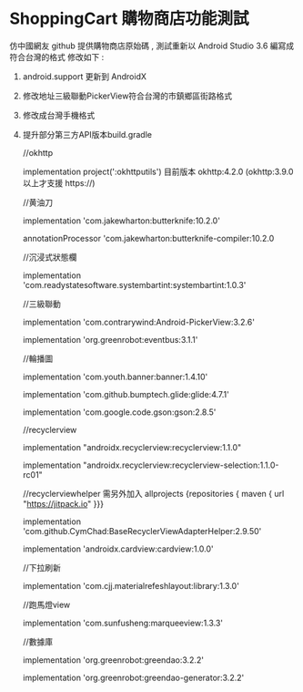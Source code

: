 # ShoppingCart  購物商店功能測試
仿中國網友 github 提供購物商店原始碼 , 測試重新以 Android Studio 3.6 編寫成符合台灣的格式
修改如下 :
1. android.support 更新到 AndroidX
2. 修改地址三級聯動PickerView符合台灣的市鎮鄉區街路格式
3. 修改成台灣手機格式
4. 提升部分第三方API版本build.gradle
   
   //okhttp
   
   implementation project(':okhttputils') 目前版本 okhttp:4.2.0 (okhttp:3.9.0 以上才支援 https://)
   
    //黄油刀 
    
    implementation 'com.jakewharton:butterknife:10.2.0' 
    
    annotationProcessor 'com.jakewharton:butterknife-compiler:10.2.0 

    //沉浸式狀態欄 
    
    implementation 'com.readystatesoftware.systembartint:systembartint:1.0.3' 

    //三級聯動
    
    implementation 'com.contrarywind:Android-PickerView:3.2.6'
    
    implementation 'org.greenrobot:eventbus:3.1.1'

    //輪播圖
    
    implementation 'com.youth.banner:banner:1.4.10'
    
    implementation 'com.github.bumptech.glide:glide:4.7.1'
    
    implementation 'com.google.code.gson:gson:2.8.5'

    //recyclerview
    
    implementation "androidx.recyclerview:recyclerview:1.1.0"
    
    implementation "androidx.recyclerview:recyclerview-selection:1.1.0-rc01"

    //recyclerviewhelper   需另外加入 allprojects {repositories { maven { url "https://jitpack.io" }}}
    
    implementation 'com.github.CymChad:BaseRecyclerViewAdapterHelper:2.9.50'

    implementation 'androidx.cardview:cardview:1.0.0'

    //下拉刷新
    
    implementation 'com.cjj.materialrefeshlayout:library:1.3.0'

    //跑馬燈view
    
    implementation 'com.sunfusheng:marqueeview:1.3.3'

    //數據庫
    
    implementation 'org.greenrobot:greendao:3.2.2'
    
    implementation 'org.greenrobot:greendao-generator:3.2.2'

